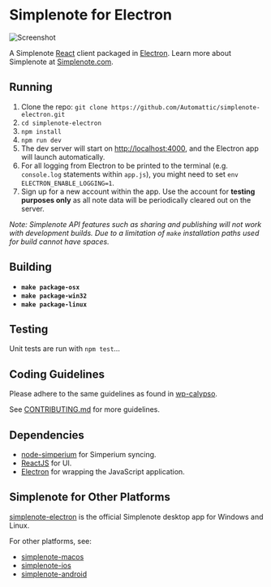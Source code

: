 # Simplenote for Electron

![Screenshot](https://en-blog.files.wordpress.com/2018/09/screenshot-1.png)

A Simplenote [React](https://reactjs.org/) client packaged in [Electron](https://electronjs.org/). Learn more about Simplenote at [Simplenote.com](https://simplenote.com).

## Running

1. Clone the repo: `git clone https://github.com/Automattic/simplenote-electron.git`
2. `cd simplenote-electron`
3. `npm install`
4. `npm run dev`
5. The dev server will start on [http://localhost:4000](http://localhost:4000), and the Electron app will launch automatically.
6. For all logging from Electron to be printed to the terminal (e.g. `console.log` statements within `app.js`), you might need to set `env ELECTRON_ENABLE_LOGGING=1`.
7. Sign up for a new account within the app. Use the account for **testing purposes only** as all note data will be periodically cleared out on the server.

_Note: Simplenote API features such as sharing and publishing will not work with development builds. Due to a limitation of `make` installation paths used for build cannot have spaces._

## Building

- **`make package-osx`**
- **`make package-win32`**
- **`make package-linux`**

## Testing

Unit tests are run with `npm test`...

## Coding Guidelines

Please adhere to the same guidelines as found in [wp-calypso](https://github.com/Automattic/wp-calypso/blob/master/docs/coding-guidelines.md).

See <a href="./CONTRIBUTING.md">CONTRIBUTING.md</a> for more guidelines.

## Dependencies

- [node-simperium](https://github.com/Simperium/node-simperium) for Simperium syncing.
- [ReactJS](https://reactjs.org/) for UI.
- [Electron](https://electronjs.org/) for wrapping the JavaScript application.

## Simplenote for Other Platforms

[simplenote-electron](https://github.com/Automattic/simplenote-electron) is the official Simplenote desktop app for Windows and Linux.

For other platforms, see:

- [simplenote-macos](https://github.com/Automattic/simplenote-macos)
- [simplenote-ios](https://github.com/Automattic/simplenote-ios)
- [simplenote-android](https://github.com/Automattic/simplenote-android)
